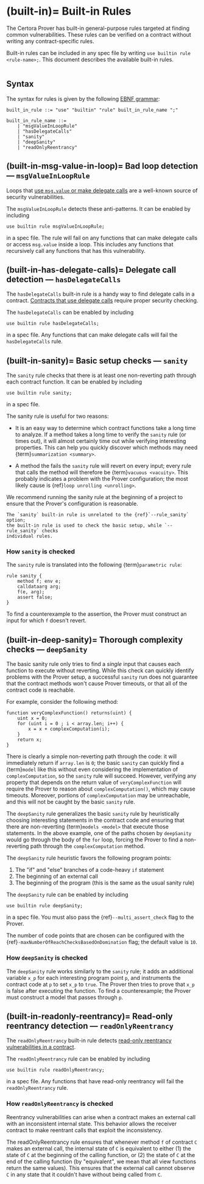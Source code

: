 (built-in)=
Built-in Rules
==============

The Certora Prover has built-in general-purpose rules targeted at finding common
vulnerabilities.  These rules can be verified on a contract without writing any
contract-specific rules.

Built-in rules can be included in any spec file by writing `use builtin rule
<rule-name>;`.  This document describes the available built-in rules.

```{contents}
```

Syntax
------

The syntax for rules is given by the following [EBNF grammar](syntax):

```
built_in_rule ::= "use" "builtin" "rule" built_in_rule_name ";"

built_in_rule_name ::=
    | "msgValueInLoopRule"
    | "hasDelegateCalls"
    | "sanity"
    | "deepSanity"
    | "readOnlyReentrancy"
```

(built-in-msg-value-in-loop)=
Bad loop detection &mdash; `msgValueInLoopRule`
-----------------------------------------------

Loops that [use `msg.value` or make delegate
calls][msg-value-vulnerability] are a well-known source of security
vulnerabilities.

[msg-value-vulnerability]: https://trustchain.medium.com/ethereum-msg-value-reuse-vulnerability-5afd0aa2bcef


The `msgValueInLoopRule` detects these anti-patterns.  It can be enabled by
including
```cvl
use builtin rule msgValueInLoopRule;
```
in a spec file.  The rule will fail on any functions that can make delegate
calls or access `msg.value` inside a loop. This includes any functions that recursively call any functions that has
this vulnerability.

(built-in-has-delegate-calls)=
Delegate call detection &mdash; `hasDelegateCalls`
--------------------------------------------------

The `hasDelegateCalls` built-in rule is a handy way to find delegate calls in
a contract. [Contracts that use delegate calls][delegatecall-vulnerability] require proper security checking.

[delegatecall-vulnerability]: https://blog.solidityscan.com/security-issues-with-delegate-calls-4ae64d775b76

The `hasDelegateCalls` can be enabled by including
```cvl
use builtin rule hasDelegateCalls;
```
in a spec file.  Any functions that can make delegate calls will fail the
`hasDelegateCalls` rule.

(built-in-sanity)=
Basic setup checks &mdash; `sanity`
-----------------------------------

The `sanity` rule checks that there is at least one non-reverting path through
each contract function.  It can be enabled by including
```cvl
use builtin rule sanity;
```
in a spec file.

The sanity rule is useful for two reasons:

 - It is an easy way to determine which contract functions take a long time to
   analyze.  If a method takes a long time to verify the `sanity` rule (or
   times out), it will almost certainly time out while verifying interesting
   properties.  This can help you quickly discover which methods may need
   {term}`summarization <summary>`.

 - A method the fails the `sanity` rule will revert on every input; every rule
   that calls the method will therefore be {term}`vacuous <vacuity>`.  This
   probably indicates a problem with the Prover configuration; the most likely
   cause is {ref}`loop unrolling <unrolling>`.

We recommend running the sanity rule at the beginning of a project to
ensure that the Prover's configuration is reasonable.

```{note}
The `sanity` built-in rule is unrelated to the {ref}`--rule_sanity` option;
the built-in rule is used to check the basic setup, while `--rule_sanity` checks
individual rules.
```

### How `sanity` is checked

The `sanity` rule is translated into the following {term}`parametric rule`:

```cvl
rule sanity {
    method f; env e;
    calldataarg arg;
    f(e, arg); 
    assert false;
}
```

To find a counterexample to the assertion, the Prover must construct an input
for which `f` doesn't revert.

(built-in-deep-sanity)=
Thorough complexity checks &mdash; `deepSanity`
-----------------------------------------------

The basic sanity rule only tries to find a _single_ input that causes each
function to execute without reverting.  While this check can quickly identify
problems with the Prover setup, a successful `sanity` run does not guarantee
that the contract methods won't cause Prover timeouts, or that all of the
contract code is reachable.

For example, consider the following method:
```solidity
function veryComplexFunction() returns(uint) {
    uint x = 0;
    for (uint i = 0 ; i < array.len; i++) {
        x = x + complexComputation(i);
    }
    return x;
}
```

There is clearly a simple non-reverting path through the code: it will
immediately return if `array.len` is `0`; the basic `sanity` can quickly find a
{term}`model` like this without even considering the implementation of
`complexComputation`, so the `sanity` rule will succeed.  However, verifying
any property that depends on the return value of `veryComplexFunction` will
require the Prover to reason about `complexComputation()`, which may cause
timeouts.  Moreover, portions of `complexComputation` may be unreachable, and
this will not be caught by the basic `sanity` rule.

The `deepSanity` rule generalizes the basic `sanity` rule by heuristically
choosing interesting statements in the contract code and ensuring that there
are non-reverting {term}`models <model>` that execute those statements.  In the above
example, one of the paths chosen by `deepSanity` would go through the body of
the `for` loop, forcing the Prover to find a non-reverting path through the
`complexComputation` method.

The `deepSanity` rule heuristic favors the following program points:
1. The "if" and "else" branches of a code-heavy `if` statement
2. The beginning of an external call
3. The beginning of the program (this is the same as the usual sanity rule)

The `deepSanity` rule can be enabled by including
```cvl
use builtin rule deepSanity;
```
in a spec file.  You must also pass the {ref}`--multi_assert_check` flag to
the Prover.

The number of code points that are chosen can be configured with the
{ref}`-maxNumberOfReachChecksBasedOnDomination` flag; the default value is
`10`.

### How `deepSanity` is checked

The `deepSanity` rule works similarly to the `sanity` rule; it adds an
additional variable `x_p` for each interesting program point `p`, and
instruments the contract code at `p` to set `x_p` to `true`.  The Prover then
tries to prove that `x_p` is false after executing the function.  To find a
counterexample; the Prover must construct a model that passes through `p`.

(built-in-readonly-reentrancy)=
Read-only reentrancy detection &mdash; `readOnlyReentrancy`
-----------------------------------------------------------

The `readOnlyReentrancy`  built-in rule detects 
[read-only reentrancy vulnerabilities in a contract][readonly-reentrancy-vulnerability].

[readonly-reentrancy-vulnerability]: https://blog.pessimistic.io/read-only-reentrancy-in-depth-6ea7e9d78e85

The `readOnlyReentrancy` rule can be enabled by including
```cvl
use builtin rule readOnlyReentrancy;
```
in a spec file.  Any functions that have read-only reentrancy will fail the
`readOnlyReentrancy` rule.

### How `readOnlyReentrancy` is checked

Reentrancy vulnerabilities can arise when a contract makes an external call with an inconsistent internal 
state. This behavior allows the receiver contract to make reentrant calls that exploit the inconsistency.

The readOnlyReentrancy rule ensures that whenever method `f` of contract `C` makes an external call, 
the internal state of `C` is equivalent to either (1) the state of `C` at the beginning of the calling function,
or (2) the state of `C` at the end of the calling function (by "equivalent", 
we mean that all view functions return the same values). 
This ensures that the external call cannot observe `C` in any state that it couldn't have without being 
called from `C`. 



